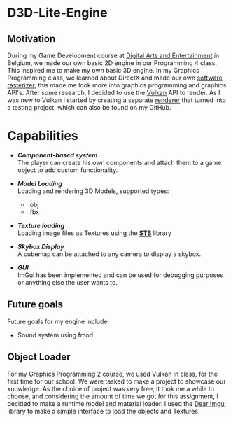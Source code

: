 # D3D-Lite-Engine  

## Motivation
During my Game Development course at [Digital Arts and Entertainment](https://www.digitalartsandentertainment.be) in Belgium, we made our own basic 2D engine in our Programming 4 class.
This inspired me to make my own basic 3D engine.
In my Graphics Programming class, we learned about DirectX and made our own [software rasterizer](https://github.com/DaanDemaecker/DualRasterizer), this made me look more into graphics programming and graphics API's.
After some research, I decided to use the [Vulkan](https://www.vulkan.org) API to render.
As I was new to Vulkan I started by creating a separate [renderer](https://github.com/DaanDemaecker/VulkanRenderer.git) that turned into a testing project, which can also be found on my GitHub.


# Capabilities

- ***Component-based system***  
      The player can create his own components and attach them to a game object to add custom functionality.

- ***Model Loading***  
     Loading and rendering 3D Models, supported types:
    - .obj
    - .fbx

- ***Texture loading***  
    Loading image files as Textures using the [**STB**](https://github.com/nothings/stb) library

- ***Skybox Display***  
   A cubemap can be attached to any camera to display a skybox.

- ***GUI***  
ImGui has been implemented and can be used for debugging purposes or anything else the user wants to.

## Future goals
Future goals for my engine include:

- Sound system using fmod

## Object Loader
For my Graphics Programming 2 course, we used Vulkan in class, for the first time for our school. We were tasked to make a project to showcase our knowledge.
As the choice of project was very free, it took me a while to choose, and considering the amount of time we got for this assignment, I decided to make a runtime model and material loader.
I used the [Dear Imgui](https://github.com/ocornut/imgui) library to make a simple interface to load the objects and Textures.
